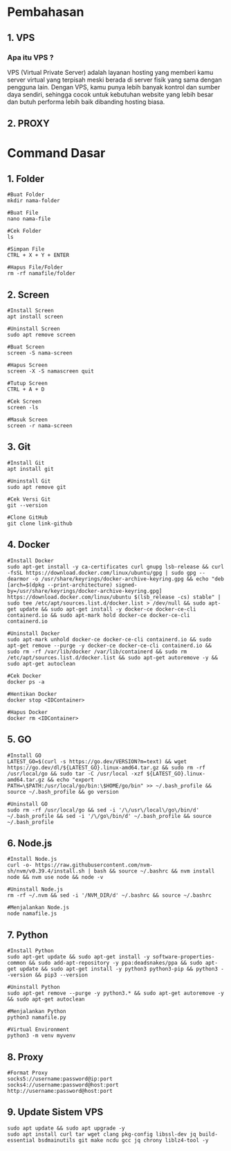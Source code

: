 # Pembahasan
## 1. VPS
### Apa itu VPS ?
VPS (Virtual Private Server) adalah layanan hosting yang memberi kamu server virtual yang terpisah meski berada di server fisik yang sama dengan pengguna lain. Dengan VPS, kamu punya lebih banyak kontrol dan sumber daya sendiri, sehingga cocok untuk kebutuhan website yang lebih besar dan butuh performa lebih baik dibanding hosting biasa.

## 2. PROXY

# Command Dasar
## 1. Folder
```
#Buat Folder
mkdir nama-folder
```
```
#Buat File
nano nama-file
```
```
#Cek Folder
ls
```
```
#Simpan File
CTRL + X + Y + ENTER
```
```
#Hapus File/Folder
rm -rf namafile/folder
```

## 2. Screen
```
#Install Screen
apt install screen
```
```
#Uninstall Screen
sudo apt remove screen
```
```
#Buat Screen
screen -S nama-screen
```
```
#Hapus Screen
screen -X -S namascreen quit
```
```
#Tutup Screen
CTRL + A + D
```
```
#Cek Screen
screen -ls
```
```
#Masuk Screen
screen -r nama-screen
```

## 3. Git
```
#Install Git
apt install git
```
```
#Uninstall Git
sudo apt remove git
```
```
#Cek Versi Git
git --version
```
```
#Clone GitHub
git clone link-github
```

## 4. Docker
```
#Install Docker
sudo apt-get install -y ca-certificates curl gnupg lsb-release && curl -fsSL https://download.docker.com/linux/ubuntu/gpg | sudo gpg --dearmor -o /usr/share/keyrings/docker-archive-keyring.gpg && echo "deb [arch=$(dpkg --print-architecture) signed-by=/usr/share/keyrings/docker-archive-keyring.gpg] https://download.docker.com/linux/ubuntu $(lsb_release -cs) stable" | sudo tee /etc/apt/sources.list.d/docker.list > /dev/null && sudo apt-get update && sudo apt-get install -y docker-ce docker-ce-cli containerd.io && sudo apt-mark hold docker-ce docker-ce-cli containerd.io
```
```
#Uninstall Docker
sudo apt-mark unhold docker-ce docker-ce-cli containerd.io && sudo apt-get remove --purge -y docker-ce docker-ce-cli containerd.io && sudo rm -rf /var/lib/docker /var/lib/containerd && sudo rm /etc/apt/sources.list.d/docker.list && sudo apt-get autoremove -y && sudo apt-get autoclean
```
```
#Cek Docker
docker ps -a
```
```
#Hentikan Docker
docker stop <IDContainer>
```
```
#Hapus Docker
docker rm <IDContainer>
```

## 5. GO
```
#Install GO
LATEST_GO=$(curl -s https://go.dev/VERSION?m=text) && wget https://go.dev/dl/${LATEST_GO}.linux-amd64.tar.gz && sudo rm -rf /usr/local/go && sudo tar -C /usr/local -xzf ${LATEST_GO}.linux-amd64.tar.gz && echo "export PATH=\$PATH:/usr/local/go/bin:\$HOME/go/bin" >> ~/.bash_profile && source ~/.bash_profile && go version
```
```
#Uninstall GO
sudo rm -rf /usr/local/go && sed -i '/\/usr\/local\/go\/bin/d' ~/.bash_profile && sed -i '/\/go\/bin/d' ~/.bash_profile && source ~/.bash_profile
```

## 6. Node.js
```
#Install Node.js
curl -o- https://raw.githubusercontent.com/nvm-sh/nvm/v0.39.4/install.sh | bash && source ~/.bashrc && nvm install node && nvm use node && node -v
```
```
#Uninstall Node.js
rm -rf ~/.nvm && sed -i '/NVM_DIR/d' ~/.bashrc && source ~/.bashrc
```
```
#Menjalankan Node.js
node namafile.js
```

## 7. Python
```
#Install Python
sudo apt-get update && sudo apt-get install -y software-properties-common && sudo add-apt-repository -y ppa:deadsnakes/ppa && sudo apt-get update && sudo apt-get install -y python3 python3-pip && python3 --version && pip3 --version
```
```
#Uninstall Python
sudo apt-get remove --purge -y python3.* && sudo apt-get autoremove -y && sudo apt-get autoclean
```
```
#Menjalankan Python
python3 namafile.py
```
```
#Virtual Environment
python3 -m venv myvenv
```
## 8. Proxy
```
#Format Proxy
socks5://username:password@ip:port
socks4://username:password@host:port
http://username:password@host:port
```
## 9. Update Sistem VPS
```
sudo apt update && sudo apt upgrade -y
sudo apt install curl tar wget clang pkg-config libssl-dev jq build-essential bsdmainutils git make ncdu gcc jq chrony liblz4-tool -y
```
